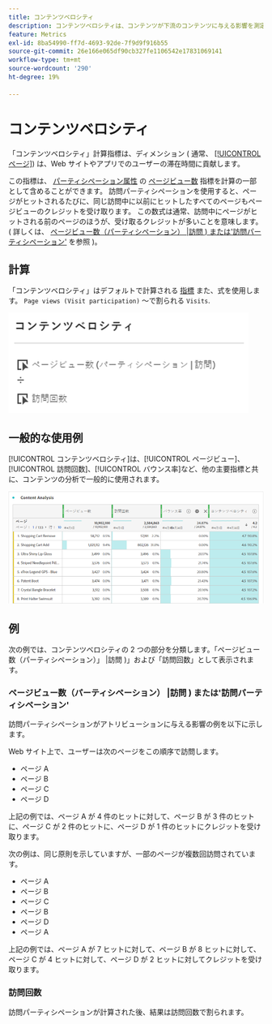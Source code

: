 ```yaml
---
title: コンテンツベロシティ
description: コンテンツベロシティは、コンテンツが下流のコンテンツに与える影響を測定します。
feature: Metrics
exl-id: 8ba54990-ff7d-4693-92de-7f9d9f916b55
source-git-commit: 26e166e065df90cb327fe1106542e17831069141
workflow-type: tm+mt
source-wordcount: '290'
ht-degree: 19%

---
```


# コンテンツベロシティ

「コンテンツベロシティ」計算指標は、ディメンション ( 通常、 [[!UICONTROL ページ]](/help/components/dimensions/page.md)) は、Web サイトやアプリでのユーザーの滞在時間に貢献します。

この指標は、 [パーティシペーション属性](/help/analyze/analysis-workspace/attribution/models.md) の [ページビュー数](page-views.md) 指標を計算の一部として含めることができます。 訪問パーティシペーションを使用すると、ページがヒットされるたびに、同じ訪問中に以前にヒットしたすべてのページもページビューのクレジットを受け取ります。 この数式は通常、訪問中にページがヒットされる前のページのほうが、受け取るクレジットが多いことを意味します。 ( 詳しくは、 [ページビュー数（パーティシペーション） |訪問 ) または&#39;訪問パーティシペーション&#39;](#page-views-participation--visit-or-visit-participation) を参照 )。

## 計算

「コンテンツベロシティ」はデフォルトで計算される [指標](overview.md) また、式を使用します。 `Page views (Visit participation)` ～で割られる `Visits`.

![](assets/cont-velo-1.png)

## 一般的な使用例

[!UICONTROL コンテンツベロシティ]は、[!UICONTROL ページビュー]、[!UICONTROL 訪問回数]、[!UICONTROL バウンス率]など、他の主要指標と共に、コンテンツの分析で一般的に使用されます。

![](assets/cont-velo-3.png)

## 例

次の例では、コンテンツベロシティの 2 つの部分を分類します。「ページビュー数（パーティシペーション）」 |訪問 )」および「訪問回数」として表示されます。

### ページビュー数（パーティシペーション） |訪問 ) または&#39;訪問パーティシペーション&#39;

訪問パーティシペーションがアトリビューションに与える影響の例を以下に示します。

Web サイト上で、ユーザーは次のページをこの順序で訪問します。

* ページ A
* ページ B
* ページ C
* ページ D

上記の例では、ページ A が 4 件のヒットに対して、ページ B が 3 件のヒットに、ページ C が 2 件のヒットに、ページ D が 1 件のヒットにクレジットを受け取ります。

次の例は、同じ原則を示していますが、一部のページが複数回訪問されています。

* ページ A
* ページ B
* ページ C
* ページ B
* ページ D
* ページ A

上記の例では、ページ A が 7 ヒットに対して、ページ B が 8 ヒットに対して、ページ C が 4 ヒットに対して、ページ D が 2 ヒットに対してクレジットを受け取ります。

### 訪問回数

訪問パーティシペーションが計算された後、結果は訪問回数で割られます。
